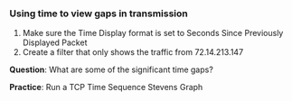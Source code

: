### Using time to view gaps in transmission
1. Make sure the Time Display format is set to Seconds Since Previously Displayed Packet
2. Create a filter that only shows the traffic from 72.14.213.147

**Question**: What are some of the significant time gaps?

**Practice**: Run a TCP Time Sequence Stevens Graph
